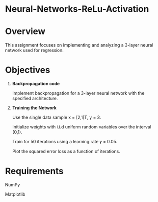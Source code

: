 # Neural-Networks-ReLu-Activation

# Overview

This assignment focuses on implementing and analyzing a 3-layer neural network used for regression.

# Objectives

1. **Backpropagation code**
 
   Implement backpropagation for a 3-layer neural network with the specified 
   architecture.

2. **Training the Network**

   Use the single data sample x = [2,1]T, y = 3.

   Initialize weights with i.i.d uniform random variables over the interval (0,1).

   Train for 50 iterations using a learning rate 𝛾 = 0.05.

   Plot the squared error loss as a function of iterations.

# Requirements

NumPy

Matplotlib
